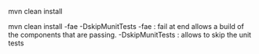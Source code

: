 mvn clean install

mvn clean install -fae -DskipMunitTests
  -fae : fail at end allows a build of the components that are passing.
  -DskipMunitTests : allows to skip the unit tests
